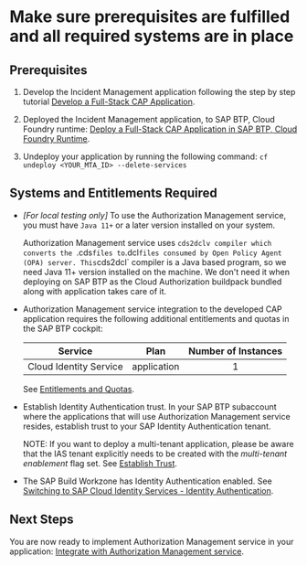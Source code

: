 # Make sure prerequisites are fulfilled and all required systems are in place

## Prerequisites

1. Develop the Incident Management application following the step by step tutorial [Develop a Full-Stack CAP Application](https://developers.sap.com/group.cap-application-full-stack.html).

2. Deployed the Incident Management application, to SAP BTP, Cloud Foundry runtime: [Deploy a Full-Stack CAP Application in SAP BTP, Cloud Foundry Runtime](https://developers.sap.com/group.deploy-full-stack-cap-application.html).

3. Undeploy your application by running the following command:
    `cf undeploy <YOUR_MTA_ID> --delete-services`
   
## Systems and Entitlements Required

 - *[For local testing only]* To use the Authorization Management service, you must have `Java 11+` or a later version installed on your system.
     
     Authorization Management service uses `cds2dclv compiler which converts the `.cds` files to `.dcl` files consumed by Open Policy Agent (OPA) server. This `cds2dcl` compiler is a Java based program, so we need Java 11+ version installed on the machine.
     We don't need it when deploying on SAP BTP as the Cloud Authorization buildpack bundled along with application takes care of it.
   
 - Authorization Management service integration to the developed CAP application requires the following additional entitlements and quotas in the SAP BTP cockpit:

    | Service                           | Plan       | Number of Instances |
    |-----------------------------------|------------| :-------------------:|
    | Cloud Identity Service | application | 1 |

   See [Entitlements and Quotas](https://help.sap.com/products/BTP/65de2977205c403bbc107264b8eccf4b/00aa2c23479d42568b18882b1ca90d79.html?locale=en-US).
   
 - Establish Identity Authentication trust. In your SAP BTP subaccount where the applications that will use Authorization Management service resides, establish trust to your SAP Identity Authentication tenant.
   
   NOTE: If you want to deploy a multi-tenant application, please be aware that the IAS tenant explicitly needs to be created with the *multi-tenant enablement* flag set.
   See [Establish Trust](https://help.sap.com/viewer/65de2977205c403bbc107264b8eccf4b/Cloud/en-US/161f8f0cfac64c4fa2d973bc5f08a894.html).
   
 - The SAP Build Workzone has Identity Authentication enabled. See [Switching to SAP Cloud Identity Services - Identity Authentication](https://help.sap.com/docs/build-work-zone-standard-edition/sap-build-work-zone-standard-edition/switching-to-sap-cloud-identity-services-identity-authentication).

## Next Steps

You are now ready to implement Authorization Management service in your application: [Integrate with Authorization Management service](./2-integrate-with-ams.md).

   
